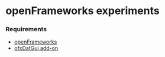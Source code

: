 openFrameworks experiments
======

### Requirements

* [openFrameworks](http://openframeworks.cc/)
* [ofxDatGui add-on](https://braitsch.github.io/ofxDatGui/)
